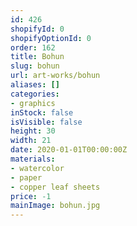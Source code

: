 ```yaml
---
id: 426
shopifyId: 0
shopifyOptionId: 0
order: 162
title: Bohun
slug: bohun
url: art-works/bohun
aliases: []
categories:
- graphics
inStock: false
isVisible: false
height: 30
width: 21
date: 2020-01-01T00:00:00Z
materials:
- watercolor
- paper
- copper leaf sheets
price: -1
mainImage: bohun.jpg
---
```

